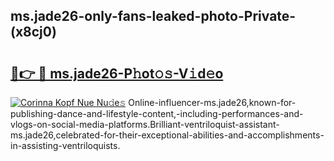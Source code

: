 ## ms.jade26-only-fans​-leaked-photo​-Private-(x8cj0)


# <h2><a href="https://mediaupload.pro?title=ms.jade26&ref=git">🔗👉 🔴 ms.jade26-P𝚑ot𝚘𝚜-V𝚒d𝚎o</a></h2>

[![Corinna Kopf Nue Nu𝚍e𝚜](https://i.imgur.com/0qMVB7G.gif)](https://mediaupload.pro?title=ms.jade26&ref=git)
Online-influencer-ms.jade26,known-for-publishing-dance-and-lifestyle-content,-including-performances-and-vlogs-on-social-media-platforms.Brilliant-ventriloquist-assistant-ms.jade26,celebrated-for-their-exceptional-abilities-and-accomplishments-in-assisting-ventriloquists.  